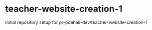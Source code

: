 # teacher-website-creation-1

Initial repository setup for pr-poehali-dev/teacher-website-creation-1